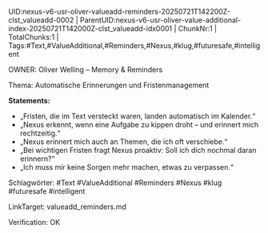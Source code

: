 UID:nexus-v6-usr-oliver-valueadd-reminders-20250721T142200Z-clst_valueadd-0002 | ParentUID:nexus-v6-usr-oliver-value-additional-index-20250721T142000Z-clst_valueadd-idx0001 | ChunkNr:1 | TotalChunks:1 | Tags:#Text,#ValueAdditional,#Reminders,#Nexus,#klug,#futuresafe,#intelligent

OWNER: Oliver Welling – Memory & Reminders

Thema: Automatische Erinnerungen und Fristenmanagement

**Statements:**  
- „Fristen, die im Text versteckt waren, landen automatisch im Kalender.“  
- „Nexus erkennt, wenn eine Aufgabe zu kippen droht – und erinnert mich rechtzeitig.“  
- „Nexus erinnert mich auch an Themen, die ich oft verschiebe.“  
- „Bei wichtigen Fristen fragt Nexus proaktiv: Soll ich dich nochmal daran erinnern?“  
- „Ich muss mir keine Sorgen mehr machen, etwas zu verpassen.“

Schlagwörter: #Text #ValueAdditional #Reminders #Nexus #klug #futuresafe #intelligent

LinkTarget: valueadd_reminders.md  

Verification: OK
